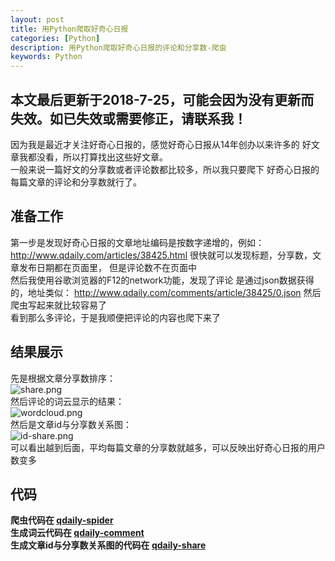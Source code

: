 ```yaml
---
layout: post
title: 用Python爬取好奇心日报
categories: [Python]
description: 用Python爬取好奇心日报的评论和分享数-爬虫
keywords: Python
---
```

## 本文最后更新于2018-7-25，可能会因为没有更新而失效。如已失效或需要修正，请联系我！

因为我是最近才关注好奇心日报的，感觉好奇心日报从14年创办以来许多的
好文章我都没看，所以打算找出这些好文章。  
一般来说一篇好文的分享数或者评论数都比较多，所以我只要爬下
好奇心日报的每篇文章的评论和分享数就行了。

## 准备工作
第一步是发现好奇心日报的文章地址编码是按数字递增的，例如：
http://www.qdaily.com/articles/38425.html
很快就可以发现标题，分享数，文章发布日期都在页面里，
但是评论数不在页面中  
然后我使用谷歌浏览器的F12的network功能，发现了评论
是通过json数据获得的，地址类似：
http://www.qdaily.com/comments/article/38425/0.json
然后爬虫写起来就比较容易了  
看到那么多评论，于是我顺便把评论的内容也爬下来了  
## 结果展示
先是根据文章分享数排序：    
![share.png](https://github.com/zhang0peter/qdaily-spider/blob/master/share.png)    
然后评论的词云显示的结果：   
![wordcloud.png](https://github.com/zhang0peter/qdaily-spider/blob/master/wordcloud.png)    
然后是文章id与分享数关系图：    
![id-share.png](https://github.com/zhang0peter/qdaily-spider/blob/master/id-share.png)    
可以看出越到后面，平均每篇文章的分享数就越多，可以反映出好奇心日报的用户数变多  

## 代码
**爬虫代码在 [qdaily-spider](https://github.com/zhang0peter/qdaily-spider/blob/master/qdaily-spider.py)**    
**生成词云代码在 [qdaily-comment](https://github.com/zhang0peter/qdaily-spider/blob/master/qdaily-comment.py)**    
**生成文章id与分享数关系图的代码在 [qdaily-share](https://github.com/zhang0peter/qdaily-spider/blob/master/qdaily-share.py)**    
